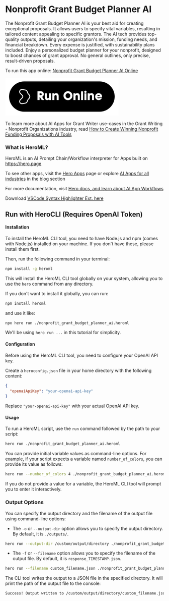 # Nonprofit Grant Budget Planner AI

The Nonprofit Grant Budget Planner AI is your best aid for creating exceptional proposals. It allows users to specify vital variables, resulting in tailored content appealing to specific grantors. The AI tech provides top-quality outputs, detailing your organization's mission, funding needs, and financial breakdown. Every expense is justified, with sustainability plans included. Enjoy a personalized budget planner for your nonprofit, designed to boost chances of grant approval. No general outlines, only precise, result-driven proposals.

To run this app online: [Nonprofit Grant Budget Planner AI Online](https://hero.page/app/nonprofit-grant-budget-planner-ai-ai-powered-nonprofit-grant-proposals/2OZRKNe9gyq31AJv1NH7)

[![Run Nonprofit Grant Budget Planner AI Online](/assets/run.svg)](https://hero.page/app/nonprofit-grant-budget-planner-ai-ai-powered-nonprofit-grant-proposals/2OZRKNe9gyq31AJv1NH7)

To learn more about AI Apps for Grant Writer use-cases in the Grant Writing - Nonprofit Organizations industry, read [How to Create Winning Nonprofit Funding Proposals with AI Tools](https://hero.page/blog/ai/grant-writing-nonprofit-organizations/how-to-create-winning-nonprofit-funding-proposals-with-ai-tools/170923)

### What is HeroML?
HeroML is an AI Prompt Chain/Workflow interpreter for Apps built on https://hero.page 

To see other apps, visit the [Hero Apps](https://hero.page/apps) page or explore [AI Apps for all industries](https://hero.page/blog) in the blog section

For more documentation, visit [Hero docs, and learn about AI App Workflows](https://hero.page/tutorials/introduction-to-heroml)

Download [VSCode Syntax Highlighter Ext. here](https://marketplace.visualstudio.com/items?itemName=hero-page.heroml)

## Run with HeroCLI (Requires OpenAI Token)

#### Installation

To install the HeroML CLI tool, you need to have Node.js and npm (comes with Node.js) installed on your machine. If you don't have these, please install them first. 

Then, run the following command in your terminal:

```bash
npm install -g heroml
```

This will install the HeroML CLI tool globally on your system, allowing you to use the `hero` command from any directory.

If you don't want to install it globally, you can run:

```bash
npm install heroml
```

and use it like:

```bash
npx hero run ./nonprofit_grant_budget_planner_ai.heroml
```

We'll be using `hero run ...` in this tutorial for simplicity.

#### Configuration

Before using the HeroML CLI tool, you need to configure your OpenAI API key. 

Create a `heroconfig.json` file in your home directory with the following content:

```json
{
  "openaiApiKey": "your-openai-api-key"
}
```

Replace `"your-openai-api-key"` with your actual OpenAI API key.

#### Usage

To run a HeroML script, use the `run` command followed by the path to your script:

```bash
hero run ./nonprofit_grant_budget_planner_ai.heroml
```

You can provide initial variable values as command-line options. For example, if your script expects a variable named `number_of_colors`, you can provide its value as follows:

```bash
hero run --number_of_colors 4 ./nonprofit_grant_budget_planner_ai.heroml
```

If you do not provide a value for a variable, the HeroML CLI tool will prompt you to enter it interactively.

### Output Options

You can specify the output directory and the filename of the output file using command-line options:

- The `-o` or `--output-dir` option allows you to specify the output directory. By default, it is `./outputs/`.

```bash
hero run --output-dir /custom/output/directory ./nonprofit_grant_budget_planner_ai.heroml
```

- The `-f` or `--filename` option allows you to specify the filename of the output file. By default, it is `response_TIMESTAMP.json`.

```bash
hero run --filename custom_filename.json ./nonprofit_grant_budget_planner_ai.heroml
```

The CLI tool writes the output to a JSON file in the specified directory. It will print the path of the output file to the console:

```bash
Success! Output written to /custom/output/directory/custom_filename.json
```

